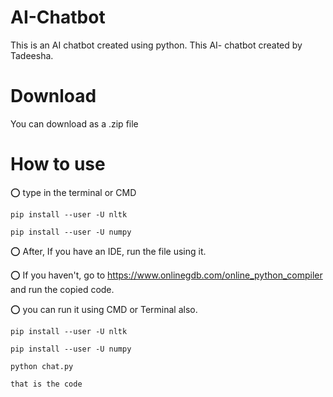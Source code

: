 # AI-Chatbot
This is an AI chatbot created using python. This AI- chatbot created by Tadeesha.

# Download 
You can download as a .zip file

# How to use
⭕ type in the terminal or CMD

    pip install --user -U nltk
    
    pip install --user -U numpy
    
⭕ After, If you have an IDE, run the file using it.

⭕ If you haven't, go to https://www.onlinegdb.com/online_python_compiler and run the copied code.

⭕ you can run it using CMD or Terminal also.

    pip install --user -U nltk

    pip install --user -U numpy

    python chat.py

    that is the code
